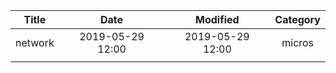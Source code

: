 | Title                | Date             | Modified         | Category |
|:--------------------:|:----------------:|:--:|:-----------:|
| network              | 2019-05-29 12:00 | 2019-05-29 12:00 | micros   |
|                      |                  |                  |          |
